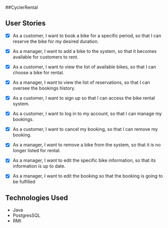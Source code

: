 ##CyclerRental

## User Stories

- [x] As a customer, I want to book a bike for a specific period, so that I can reserve the bike for my desired duration.
- [x] As a manager, I want to add a bike to the system, so that it becomes available for customers to rent.
- [x] As a customer, I want to view the list of available bikes, so that I can choose a bike for rental.
- [x] As a manager, I want to view the list of reservations, so that I can oversee the bookings history.
- [x] As a customer, I want to sign up so that I can access the bike rental system.
- [x] As a customer, I want to log in to my account, so that I can manage my bookings.
- [x] As a customer, I want to cancel my booking, so that I can remove my booking.
- [x] As a manager, I want to remove a bike from the system, so that it is no longer listed for rental. 
- [x] As a manager, I want to edit the specific bike information, so that its information is up to date.
- [x] As a manager, I want to edit the booking so that the booking is going to be fulfilled


## Technologies Used

- Java
- PostgresSQL
- RMI
